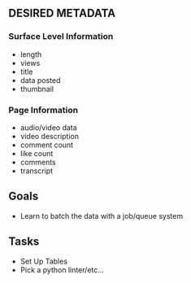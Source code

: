 

## DESIRED METADATA

### Surface Level Information
- length
- views
- title
- data posted
- thumbnail

### Page Information
- audio/video data 
- video description
- comment count 
- like count
- comments
- transcript



## Goals

- Learn to batch the data with a job/queue system

## Tasks

- Set Up Tables
- Pick a python linter/etc...